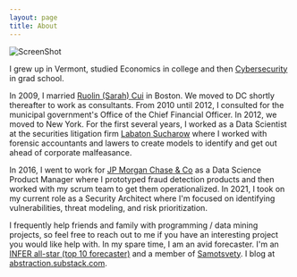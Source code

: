 ```yaml
---
layout: page
title: About
---
```


![ScreenShot](https://jonathanmann.github.io/public/img/profile2.png)


I grew up in Vermont, studied Economics in college and then [Cybersecurity](https://engineering.nyu.edu/academics/programs/cybersecurity-ms) in grad school. 

In 2009, I married [Ruolin (Sarah) Cui](https://github.com/ruolincui) in Boston. We moved to DC shortly thereafter to work as consultants. From 2010 until 2012, I consulted for the municipal government's Office of the Chief Financial Officer. In 2012, we moved to New York. For the first several years, I worked as a Data Scientist at the securities litigation firm [Labaton Sucharow](https://www.labaton.com/) where I worked with forensic accountants and lawers to create models to identify and get out ahead of corporate malfeasance.

In 2016, I went to work for [JP Morgan Chase & Co](https://www.jpmorganchase.com/) as a Data Science Product Manager where I prototyped fraud detection products and then worked with my scrum team to get them operationalized. In 2021, I took on my current role as a Security Architect where I'm focused on identifying vulnerabilities, threat modeling, and risk prioritization. 

I frequently help friends and family with programming / data mining projects, so feel free to reach out to me if you have an interesting project you would like help with. In my spare time, I am an avid forecaster. I'm an [INFER all-star (top 10 forecaster)](https://www.infer-pub.com/forecaster/JonathanMann) and a member of [Samotsvety](https://samotsvety.org/). I blog at [abstraction.substack.com](https://abstraction.substack.com/).
